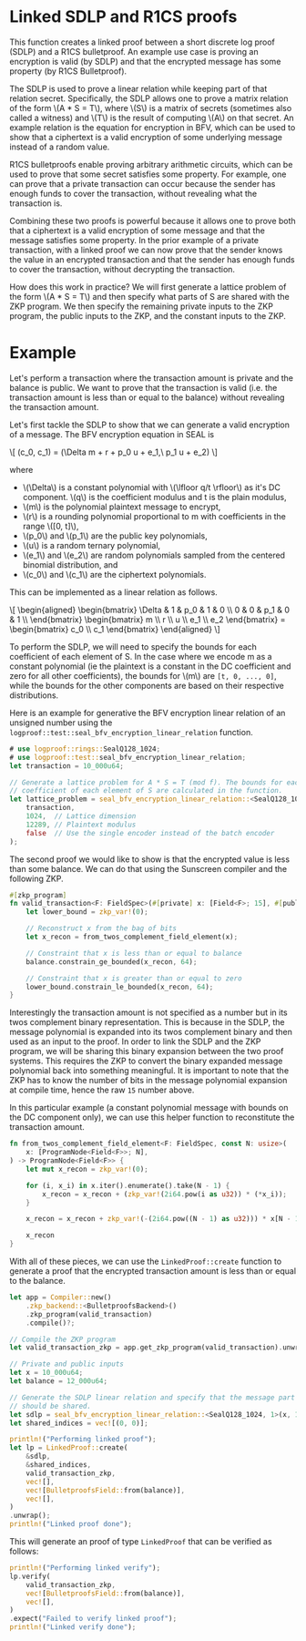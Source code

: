 # Linked SDLP and R1CS proofs

This function creates a linked proof between a short discrete log proof (SDLP) and a R1CS bulletproof. An example use case is proving an encryption is valid (by SDLP) and that the encrypted message has some property (by R1CS Bulletproof).

The SDLP is used to prove a linear relation while keeping part of that relation secret. Specifically, the SDLP allows one to prove a matrix relation of the form \\(A * S = T\\), where \\(S\\) is a matrix of secrets (sometimes also called a witness) and \\(T\\) is the result of computing \\(A\\) on that secret.  An example relation is the equation for encryption in BFV, which can be used to show that a ciphertext is a valid encryption of some underlying message instead of a random value.

R1CS bulletproofs enable proving arbitrary arithmetic circuits, which can be used to prove that some secret satisfies some property. For example, one can prove that a private transaction can occur because the sender has enough funds to cover the transaction, without revealing what the transaction is.

Combining these two proofs is powerful because it allows one to prove both that a ciphertext is a valid encryption of some message and that the message satisfies some property. In the prior example of a private transaction, with a linked proof we can now prove that the sender knows the value in an encrypted transaction and that the sender has enough funds to cover the transaction, without decrypting the transaction.

How does this work in practice? We will first generate a lattice problem of the form \\(A * S = T\\) and then specify what parts of S are shared with the ZKP program. We then specify the remaining private inputs to the ZKP program, the public inputs to the ZKP, and the constant inputs to the ZKP.


# Example

Let's perform a transaction where the transaction amount is private and the balance is public. We want to prove that the transaction is valid (i.e. the transaction amount is less than or equal to the balance) without revealing the transaction amount.

Let's first tackle the SDLP to show that we can generate a valid encryption of a message. The BFV encryption equation in SEAL is

\\[
    (c_0, c_1) = (\Delta m + r + p_0 u + e_1,\ p_1 u + e_2)
\\]

where

* \\(\Delta\\) is a constant polynomial with \\(\lfloor q/t \rfloor\\) as it's DC component. \\(q\\) is the coefficient modulus and t is the plain modulus,
* \\(m\\) is the polynomial plaintext message to encrypt,
* \\(r\\) is a rounding polynomial proportional to m with coefficients in the range \\([0, t]\\),
* \\(p_0\\) and \\(p_1\\) are the public key polynomials,
* \\(u\\) is a random ternary polynomial,
* \\(e_1\\) and \\(e_2\\) are random polynomials sampled from the centered binomial distribution, and
* \\(c_0\\) and \\(c_1\\) are the ciphertext polynomials.

This can be implemented as a linear relation as follows.

\\[
    \begin{aligned}
        \begin{bmatrix}
        \Delta & 1 & p_0 & 1 & 0 \\\\
        0 & 0 & p_1 & 0 & 1 \\\\
        \end{bmatrix}
        \begin{bmatrix}
        m \\\\ r \\\\ u \\\\ e_1 \\\\ e_2
        \end{bmatrix}
        =
        \begin{bmatrix}
        c_0 \\\\ c_1
        \end{bmatrix}
    \end{aligned}
\\]

To perform the SDLP, we will need to specify the bounds for each coefficient of each element of S. In the case where we encode m as a constant polynomial (ie the plaintext is a constant in the DC coefficient and zero for all other coefficients), the bounds for \\(m\\) are `[t, 0, ..., 0]`, while the bounds for the other components are based on their respective distributions.

Here is an example for generative the BFV encryption linear relation of an unsigned number using the `logproof::test::seal_bfv_encryption_linear_relation` function.

```rust
# use logproof::rings::SealQ128_1024;
# use logproof::test::seal_bfv_encryption_linear_relation;
let transaction = 10_000u64;

// Generate a lattice problem for A * S = T (mod f). The bounds for each
// coefficient of each element of S are calculated in the function.
let lattice_problem = seal_bfv_encryption_linear_relation::<SealQ128_1024, 1>(
    transaction, 
    1024,  // Lattice dimension
    12289, // Plaintext modulus
    false  // Use the single encoder instead of the batch encoder
);
```

The second proof we would like to show is that the encrypted value is less than some balance. We can do that using the Sunscreen compiler and the following ZKP.

```rust
#[zkp_program]
fn valid_transaction<F: FieldSpec>(#[private] x: [Field<F>; 15], #[public] balance: Field<F>) {
    let lower_bound = zkp_var!(0);

    // Reconstruct x from the bag of bits
    let x_recon = from_twos_complement_field_element(x);

    // Constraint that x is less than or equal to balance
    balance.constrain_ge_bounded(x_recon, 64);

    // Constraint that x is greater than or equal to zero
    lower_bound.constrain_le_bounded(x_recon, 64);
}
```

Interestingly the transaction amount is not specified as a number but in its twos complement binary representation. This is because in the SDLP, the message polynomial is expanded into its twos complement binary and then used as an input to the proof. In order to link the SDLP and the ZKP program, we will be sharing this binary expansion between the two proof systems. This requires the ZKP to convert the binary expanded message polynomial back into something meaningful. It is important to note that the ZKP has to know the number of bits in the message polynomial expansion at compile time, hence the raw `15` number above.

In this particular example (a constant polynomial message with bounds on the DC component only), we can use this helper function to reconstitute the transaction amount.

```rust
fn from_twos_complement_field_element<F: FieldSpec, const N: usize>(
    x: [ProgramNode<Field<F>>; N],
) -> ProgramNode<Field<F>> {
    let mut x_recon = zkp_var!(0);

    for (i, x_i) in x.iter().enumerate().take(N - 1) {
        x_recon = x_recon + (zkp_var!(2i64.pow(i as u32)) * (*x_i));
    }

    x_recon = x_recon + zkp_var!(-(2i64.pow((N - 1) as u32))) * x[N - 1];

    x_recon
}
```

With all of these pieces, we can use the `LinkedProof::create` function to generate
a proof that the encrypted transaction amount is less than or equal to the
balance.

```rust
let app = Compiler::new()
    .zkp_backend::<BulletproofsBackend>()
    .zkp_program(valid_transaction)
    .compile()?;

// Compile the ZKP program
let valid_transaction_zkp = app.get_zkp_program(valid_transaction).unwrap();

// Private and public inputs
let x = 10_000u64;
let balance = 12_000u64;

// Generate the SDLP linear relation and specify that the message part of S
// should be shared.
let sdlp = seal_bfv_encryption_linear_relation::<SealQ128_1024, 1>(x, 1024, 12289, false);
let shared_indices = vec![(0, 0)];

println!("Performing linked proof");
let lp = LinkedProof::create(
    &sdlp,
    &shared_indices,
    valid_transaction_zkp,
    vec![],
    vec![BulletproofsField::from(balance)],
    vec![],
)
.unwrap();
println!("Linked proof done");
```

This will generate an proof of type `LinkedProof` that can be verified as follows:

```rust
println!("Performing linked verify");
lp.verify(
    valid_transaction_zkp,
    vec![BulletproofsField::from(balance)],
    vec![],
)
.expect("Failed to verify linked proof");
println!("Linked verify done");
```
